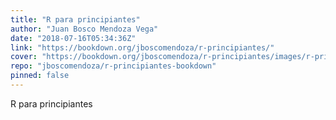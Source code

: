 ```yaml
---
title: "R para principiantes"
author: "Juan Bosco Mendoza Vega"
date: "2018-07-16T05:34:36Z"
link: "https://bookdown.org/jboscomendoza/r-principiantes/"
cover: "https://bookdown.org/jboscomendoza/r-principiantes/images/r-principiantes-cover.png"
repo: "jboscomendoza/r-principiantes-bookdown"
pinned: false
---
```


R para principiantes
